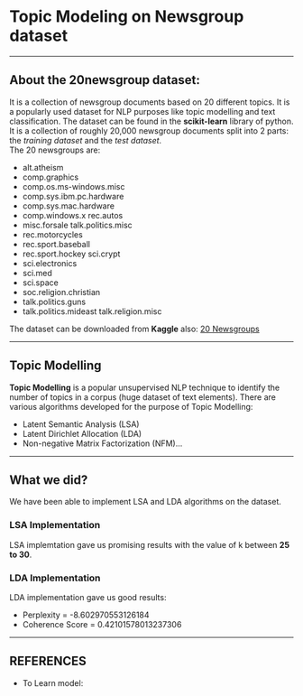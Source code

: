 # Topic Modeling on Newsgroup dataset 
---
  ## About the 20newsgroup dataset:
It is a collection of newsgroup documents based on 20 different topics. It is a popularly used dataset for NLP purposes like topic modelling and text classification. The dataset can be found in the **scikit-learn** library of python. It is a collection of roughly 20,000 newsgroup documents split into 2 parts: the *training dataset* and the *test dataset*. 
<br/>The 20 newsgroups are:
* alt.atheism
* comp.graphics
* comp.os.ms-windows.misc
* comp.sys.ibm.pc.hardware
* comp.sys.mac.hardware
* comp.windows.x rec.autos
* misc.forsale talk.politics.misc
* rec.motorcycles
* rec.sport.baseball
* rec.sport.hockey sci.crypt
* sci.electronics
* sci.med
* sci.space
* soc.religion.christian
* talk.politics.guns
* talk.politics.mideast talk.religion.misc

The dataset can be downloaded from **Kaggle** also: [20 Newsgroups](https://www.kaggle.com/crawford/20-newsgroups "20 Newsgroups")

---
  ## Topic Modelling
**Topic Modelling** is a popular unsupervised NLP technique to identify the number of topics in a corpus (huge dataset of text elements). There are various algorithms developed for the purpose of Topic Modelling:
* Latent Semantic Analysis (LSA)
* Latent Dirichlet Allocation (LDA)
* Non-negative Matrix Factorization (NFM)...

---
  ## What we did?
We have been able to implement LSA and LDA algorithms on the dataset.
  ### LSA Implementation
LSA implemtation gave us promising results with the value of k between **25 to 30**.
  ### LDA Implementation
LDA implementation gave us good results:<br/>
* Perplexity = -8.602970553126184
* Coherence Score = 0.42101578013237306

---
## REFERENCES
* To Learn model:
